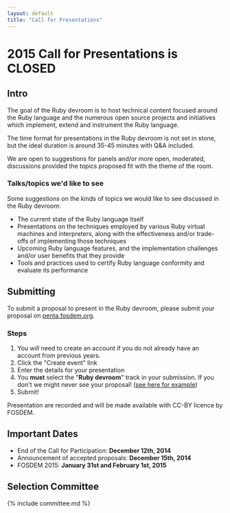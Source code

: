 ```yaml
---
layout: default
title: "Call for Presentations"
---
```


# 2015 Call for Presentations is CLOSED

## Intro

The goal of the Ruby devroom is to host technical content focused around the Ruby
language and the numerous open source projects and initiatives which implement,
extend and instrument the Ruby language.

The time format for presentations in the Ruby devroom is not set in stone, but
the ideal duration is around 35-45 minutes with Q&A included.

We are open to suggestions for panels and/or more open, moderated, discussions
provided the topics proposed fit with the theme of the room.


### Talks/topics we'd like to see

Some suggestions on the kinds of topics we would like to see discussed in the
Ruby devroom:

* The current state of the Ruby language itself
* Presentations on the techniques employed by various Ruby virtual machines and
  interpreters, along with the effectiveness and/or trade-offs of implementing
  those techniques
* Upcoming Ruby language features, and the implementation challenges and/or
  user benefits that they provide
* Tools and practices used to certify Ruby language conformity and evaluate its
  performance

## Submitting

To submit a proposal to present in the Ruby devroom, please submit your
proposal on [penta.fosdem.org](https://penta.fosdem.org/submission/FOSDEM15).

### Steps

1. You *will* need to create an account if you do not already have an account from previous years.
1. Click the "Create event" link
1. Enter the details for your presentation
1. You **must** select the "**Ruby devroom**" track in your submission. If you
   don't we might never see your proposal! ([see here for
example](/images/track_selection.png))
1. Submit!


Presentation are recorded and will be made available with CC-BY licence by
FOSDEM.


## Important Dates

* End of the Call for Participation: **December 12th, 2014**
* Announcement of accepted proposals: **December 15th, 2014**
* FOSDEM 2015: **January 31st and February 1st, 2015**

## Selection Committee

{% include committee.md %}
